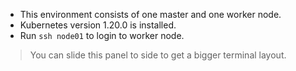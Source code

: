 - This environment consists of one master and one worker node.
- Kubernetes version 1.20.0 is installed.
- Run `ssh node01` to login to worker node.


> You can slide this panel to side to get a bigger terminal layout.
